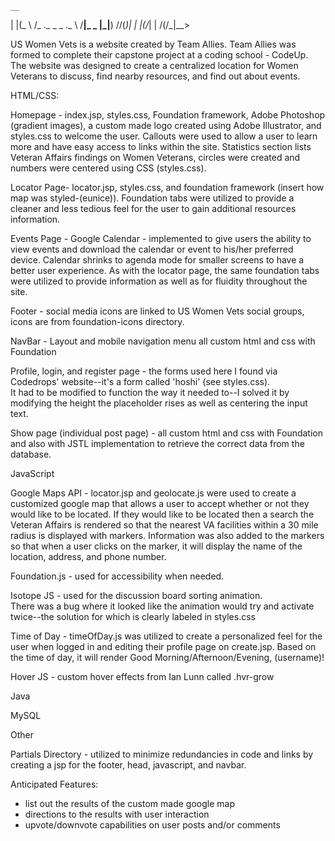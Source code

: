     __                                
| |(_  \    /_ ._ _  _ ._  \  /__|_ _ 
|_|__)  \/\/(_)| | |(/_| |  \/(/_|__> 
                                   
US Women Vets is a website created by Team Allies.  Team Allies was formed to complete their capstone project at a coding
school - CodeUp.  The website was designed to create a centralized location for Women Veterans to discuss, find nearby 
resources, and find out about events.
                                   
                                   
HTML/CSS:

Homepage - index.jsp, styles.css, Foundation framework, Adobe Photoshop (gradient images), a custom made logo created
using Adobe Illustrator, and styles.css to welcome the user.  Callouts were used to allow a user to learn more and have
easy access to links within the site.  Statistics section lists Veteran Affairs findings on Women Veterans, circles were
created and numbers were centered using CSS (styles.css).

Locator Page- locator.jsp, styles.css, and foundation framework (insert how map was styled-(eunice)).  Foundation tabs 
were utilized to provide a cleaner and less tedious feel for the user to gain additional resources information.

Events Page - Google Calendar - implemented to give users the ability to view events and download the calendar or event 
to his/her preferred device.  Calendar shrinks to agenda mode for smaller screens to have a better user experience. As
with the locator page, the same foundation tabs were utilized to provide information as well as for fluidity throughout
the site.

Footer - social media icons are linked to US Women Vets social groups, icons are from foundation-icons directory.

NavBar - Layout and mobile navigation menu all custom html and css with Foundation

Profile, login, and register page - the forms used here I found via Codedrops' website--it's a form called 'hoshi' (see styles.css).  
It had to be modified to function the way it needed to--I solved it by modifying the height the placeholder rises as well as centering the input text.

Show page (individual post page) - all custom html and css with Foundation and also with JSTL implementation to retrieve the correct data from the database. 



JavaScript

Google Maps API - locator.jsp and geolocate.js were used to create a customized google map that allows a user to accept whether
or not they would like to be located.  If they would like to be located then a search the Veteran Affairs is rendered so
that the nearest VA facilities within a 30 mile radius is displayed with markers.  Information was also added to the 
markers so that when a user clicks on the marker, it will display the name of the location, address, and phone number.

Foundation.js - used for accessibility when needed.

Isotope JS - used for the discussion board sorting animation.  
There was a bug where it looked like the animation would try and activate twice--the solution for which is clearly labeled in styles.css

Time of Day - timeOfDay.js was utilized to create a personalized feel for the user when logged in and editing their profile page on 
create.jsp. Based on the time of day, it will render Good Morning/Afternoon/Evening, (username)!

Hover JS - custom hover effects from Ian Lunn called .hvr-grow


Java


 



MySQL




Other

Partials Directory - utilized to minimize redundancies in code and links by creating a jsp for the footer, head, 
javascript, and navbar.






Anticipated Features:
  - list out the results of the custom made google map
  - directions to the results with user interaction
  - upvote/downvote capabilities on user posts and/or comments